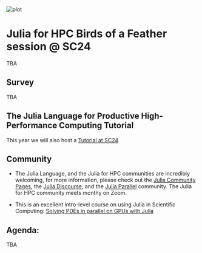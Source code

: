 ![plot](./assets/banner.png)


# Julia for HPC Birds of a Feather session @ SC24

TBA

## Survey

TBA

## The Julia Language for Productive High-Performance Computing Tutorial

This year we will also host a [Tutorial at SC24](https://github.com/JuliaParallel/julia-hpc-tutorial-sc24)

## Community

* The Julia Language, and the Julia for HPC communities are incredibly welcoming, for
more information, please check out the [Julia Community Pages](https://julialang.org/community/),
the [Julia Discourse](https://discourse.julialang.org/),
and the [Julia Parallel](https://juliaparallel.org/) community. The Julia for HPC
community meets monthy on Zoom.

* This is an excellent intro-level course on using Julia in Scientific Computing:
[Solving PDEs in parallel on GPUs with Julia](https://pde-on-gpu.vaw.ethz.ch/)

## Agenda:

TBA
